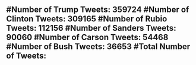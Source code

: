#Number of Trump Tweets: 359724
#Number of Clinton Tweets: 309165
#Number of Rubio Tweets: 112156
#Number of Sanders Tweets: 90060
#Number of Carson Tweets: 54468
#Number of Bush Tweets: 36653
#Total Number of Tweets:  
---
